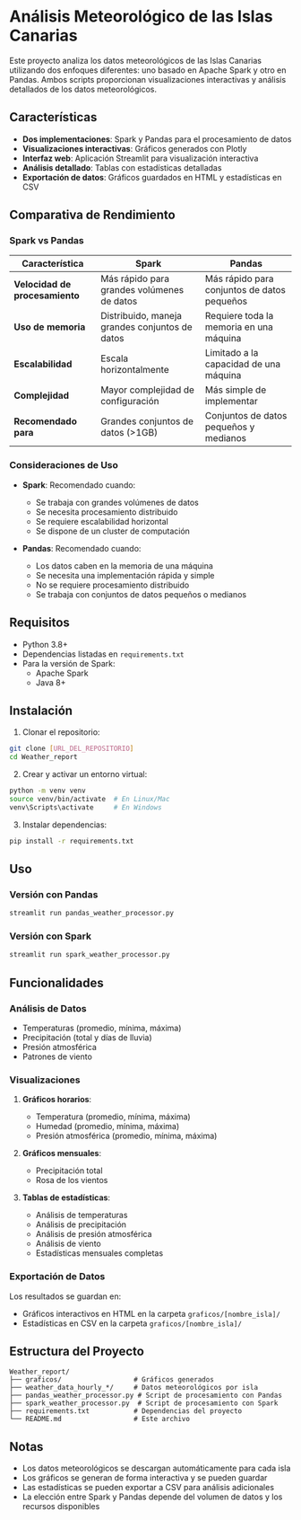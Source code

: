 # Análisis Meteorológico de las Islas Canarias

Este proyecto analiza los datos meteorológicos de las Islas Canarias utilizando dos enfoques diferentes: uno basado en Apache Spark y otro en Pandas. Ambos scripts proporcionan visualizaciones interactivas y análisis detallados de los datos meteorológicos.

## Características

- **Dos implementaciones**: Spark y Pandas para el procesamiento de datos
- **Visualizaciones interactivas**: Gráficos generados con Plotly
- **Interfaz web**: Aplicación Streamlit para visualización interactiva
- **Análisis detallado**: Tablas con estadísticas detalladas
- **Exportación de datos**: Gráficos guardados en HTML y estadísticas en CSV

## Comparativa de Rendimiento

### Spark vs Pandas

| Característica | Spark | Pandas |
|----------------|-------|--------|
| **Velocidad de procesamiento** | Más rápido para grandes volúmenes de datos | Más rápido para conjuntos de datos pequeños |
| **Uso de memoria** | Distribuido, maneja grandes conjuntos de datos | Requiere toda la memoria en una máquina |
| **Escalabilidad** | Escala horizontalmente | Limitado a la capacidad de una máquina |
| **Complejidad** | Mayor complejidad de configuración | Más simple de implementar |
| **Recomendado para** | Grandes conjuntos de datos (>1GB) | Conjuntos de datos pequeños y medianos |

### Consideraciones de Uso

- **Spark**: Recomendado cuando:
  - Se trabaja con grandes volúmenes de datos
  - Se necesita procesamiento distribuido
  - Se requiere escalabilidad horizontal
  - Se dispone de un cluster de computación

- **Pandas**: Recomendado cuando:
  - Los datos caben en la memoria de una máquina
  - Se necesita una implementación rápida y simple
  - No se requiere procesamiento distribuido
  - Se trabaja con conjuntos de datos pequeños o medianos

## Requisitos

- Python 3.8+
- Dependencias listadas en `requirements.txt`
- Para la versión de Spark:
  - Apache Spark
  - Java 8+

## Instalación

1. Clonar el repositorio:
```bash
git clone [URL_DEL_REPOSITORIO]
cd Weather_report
```

2. Crear y activar un entorno virtual:
```bash
python -m venv venv
source venv/bin/activate  # En Linux/Mac
venv\Scripts\activate     # En Windows
```

3. Instalar dependencias:
```bash
pip install -r requirements.txt
```

## Uso

### Versión con Pandas
```bash
streamlit run pandas_weather_processor.py
```

### Versión con Spark
```bash
streamlit run spark_weather_processor.py
```

## Funcionalidades

### Análisis de Datos
- Temperaturas (promedio, mínima, máxima)
- Precipitación (total y días de lluvia)
- Presión atmosférica
- Patrones de viento

### Visualizaciones
1. **Gráficos horarios**:
   - Temperatura (promedio, mínima, máxima)
   - Humedad (promedio, mínima, máxima)
   - Presión atmosférica (promedio, mínima, máxima)

2. **Gráficos mensuales**:
   - Precipitación total
   - Rosa de los vientos

3. **Tablas de estadísticas**:
   - Análisis de temperaturas
   - Análisis de precipitación
   - Análisis de presión atmosférica
   - Análisis de viento
   - Estadísticas mensuales completas

### Exportación de Datos
Los resultados se guardan en:
- Gráficos interactivos en HTML en la carpeta `graficos/[nombre_isla]/`
- Estadísticas en CSV en la carpeta `graficos/[nombre_isla]/`

## Estructura del Proyecto

```
Weather_report/
├── graficos/                  # Gráficos generados
├── weather_data_hourly_*/     # Datos meteorológicos por isla
├── pandas_weather_processor.py # Script de procesamiento con Pandas
├── spark_weather_processor.py  # Script de procesamiento con Spark
├── requirements.txt           # Dependencias del proyecto
└── README.md                  # Este archivo
```

## Notas

- Los datos meteorológicos se descargan automáticamente para cada isla
- Los gráficos se generan de forma interactiva y se pueden guardar
- Las estadísticas se pueden exportar a CSV para análisis adicionales
- La elección entre Spark y Pandas depende del volumen de datos y los recursos disponibles 